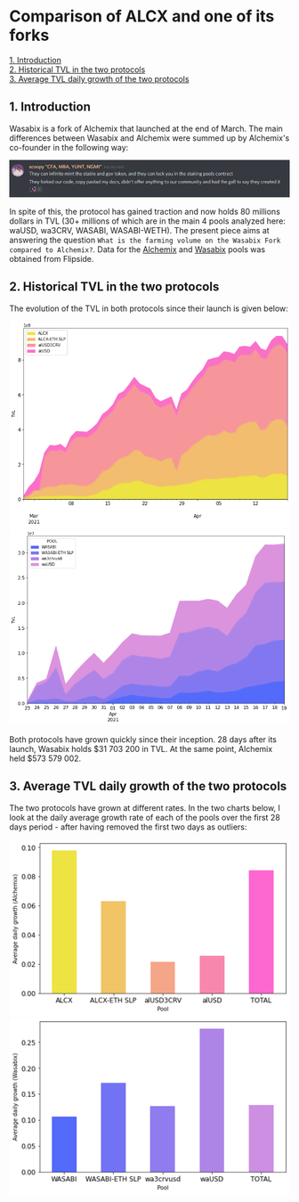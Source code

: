# Comparison of ALCX and one of its forks

<a href='#i1'>1. Introduction</a><br>
<a href='#i2'>2. Historical TVL in the two protocols</a><br>
<a href='#i3'>3. Average TVL daily growth of the two protocols</a><br>



<a id='i1'></a>
## 1. Introduction

Wasabix is a fork of Alchemix that launched at the end of March. The main differences between Wasabix and Alchemix were summed up by Alchemix's co-founder in the following way:

<div align="center">
  <img src="assets/alchemix_on_wasabix.png">
</div>

In spite of this, the protocol has gained traction and now holds 80 millions dollars in TVL (30+ millions of which are in the main 4 pools analyzed here: waUSD, wa3CRV, WASABI, WASABI-WETH). The present piece aims at answering the question `What is the farming volume on the Wasabix Fork compared to Alchemix?`. Data for the <a href="https://app.flipsidecrypto.com/shareable/alchemix-historical-tvl-mTHdp6">Alchemix</a> and <a href="https://api.flipsidecrypto.com/api/v2/queries/dc53af5a-a5c0-4a89-b883-bc762ed796ee/data/latest">Wasabix</a> pools was obtained from Flipside.

<a id='i2'></a>
## 2. Historical TVL in the two protocols

The evolution of the TVL in both protocols since their launch is given below:

<div align="center">
  <img src="assets/alchemix_total_value_locked_historical.png">
</div>

<div align="center">
  <img src="assets/wasabix_total_value_locked_historical.png">
</div>

Both protocols have grown quickly since their inception. 28 days after its launch, Wasabix holds $31 703 200 in TVL. At the same point, Alchemix held $573 579 002.

<a id='i3'></a>
## 3. Average TVL daily growth of the two protocols

The two protocols have grown at different rates. In the two charts below, I look at the daily average growth rate of each of the pools over the first 28 days period - after having removed the first two days as outliers:

<div align="center">
  <img src="assets/alchemix_average_growth_rate_pool.png">
</div>

<div align="center">
  <img src="assets/wasabix_average_growth_rate_pool.png">
</div>
